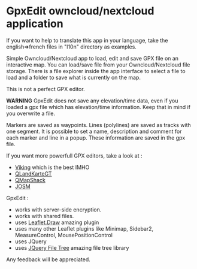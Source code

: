 # GpxEdit owncloud/nextcloud application

If you want to help to translate this app in your language, take the english=>french files in "l10n" directory as examples.

Simple Owncloud/Nextcloud app to load, edit and save GPX file on an interactive map.
You can load/save file from your Owncloud/Nextcloud file storage.
There is a file explorer inside the app interface to select a file to load and a folder to save what is currently on the map.

This is not a perfect GPX editor.

**WARNING** GpxEdit does not save any elevation/time data, even if you loaded a gpx file which has elevation/time information. Keep that in mind if you overwrite a file.

Markers are saved as waypoints. Lines (polylines) are saved as tracks with one segment.
It is possible to set a name, description and comment for each marker and line in a popup.
These information are saved in the gpx file.

If you want more powerfull GPX editors, take a look at :
- [Viking](https://sourceforge.net/projects/viking/) which is the best IMHO
- [QLandKarteGT](https://bitbucket.org/kiozen/qlandkarte-gt)
- [QMapShack](https://bitbucket.org/maproom/qmapshack/wiki/Home)
- [JOSM](https://josm.openstreetmap.de/)

GpxEdit :
- works with server-side encryption.
- works with shared files.
- uses [Leaflet.Draw](https://github.com/Leaflet/Leaflet.draw) amazing plugin
- uses many other Leaflet plugins like Minimap, Sidebar2, MeasureControl, MousePositionControl
- uses JQuery
- uses [JQuery File Tree](https://github.com/jqueryfiletree/jqueryfiletree) amazing file tree library

Any feedback will be appreciated.
